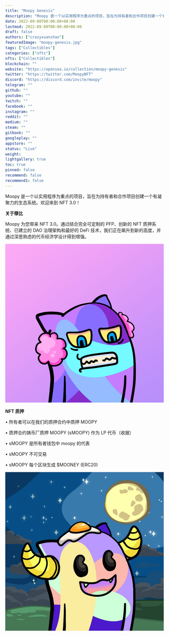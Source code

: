 ```yaml
---
title: "Moopy Genesis"
description: "Moopy 是一个以实用程序为重点的项目，旨在为持有者和合作项目创建一个有凝聚力的生态系统。"
date: 2022-09-08T00:00:00+08:00
lastmod: 2022-09-08T00:00:00+08:00
draft: false
authors: ["crazyxuanshao"]
featuredImage: "moopy-genesis.jpg"
tags: ["Collectibles"]
categories: ["nfts"]
nfts: ["Collectibles"]
blockchain: ""
website: "https://opensea.io/collection/moopy-genesis"
twitter: "https://twitter.com/MoopyNFT"
discord: "https://discord.com/invite/moopy"
telegram: ""
github: ""
youtube: ""
twitch: ""
facebook: ""
instagram: ""
reddit: ""
medium: ""
steam: ""
gitbook: ""
googleplay: ""
appstore: ""
status: "Live"
weight: 
lightgallery: true
toc: true
pinned: false
recommend: false
recommend1: false
---
```

Moopy 是一个以实用程序为重点的项目，旨在为持有者和合作项目创建一个有凝聚力的生态系统。欢迎来到 NFT 3.0！

**关于穆比**

Moopy 为您带来 NFT 3.0。通过结合完全可定制的 PFP、创新的 NFT 质押系统、已建立的 DAO 治理架构和最好的 DeFi 技术，我们正在飙升到新的高度，并通过深思熟虑的代币经济学设计得到增强。

![opoo](opoo.png)

**NFT 质押**

• 所有者可以在我们的质押合约中质押 MOOPY

• 质押合约铸币厂质押 MOOPY (sMOOPY) 作为 LP 代币（收据）

• sMOOPY 是所有者钱包中 moopy 的代表

• sMOOPY 不可交易

• sMOOPY 每个区块生成 $MOONEY (ERC20)



![moopy-genesis](moopy-genesis.jpg)